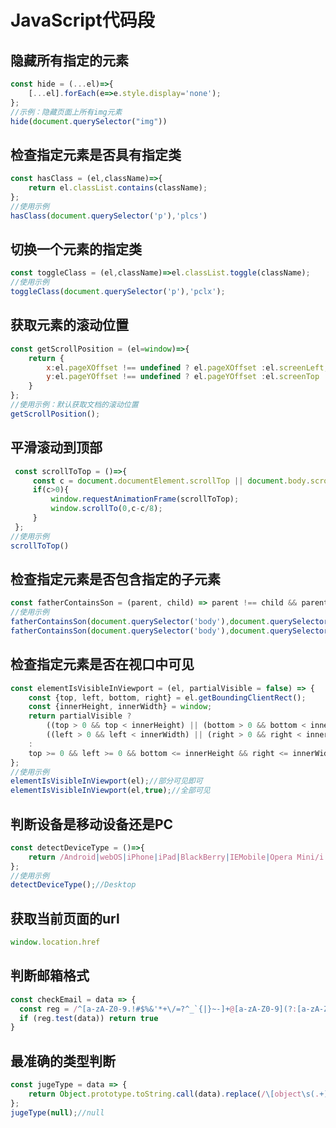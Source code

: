 # JavaScript代码段

## 隐藏所有指定的元素

```javascript
const hide = (...el)=>{
    [...el].forEach(e=>e.style.display='none');
};
//示例：隐藏页面上所有img元素
hide(document.querySelector("img"))
```



## 检查指定元素是否具有指定类

```javascript
const hasClass = (el,className)=>{
    return el.classList.contains(className);
};
//使用示例
hasClass(document.querySelector('p'),'plcs')
```



## 切换一个元素的指定类

```javascript
const toggleClass = (el,className)=>el.classList.toggle(className);
//使用示例
toggleClass(document.querySelector('p'),'pclx');
```



## 获取元素的滚动位置

```javascript
const getScrollPosition = (el=window)=>{
    return {
        x:el.pageXOffset !== undefined ? el.pageXOffset :el.screenLeft,
        y:el.pageYOffset !== undefined ? el.pageYOffset :el.screenTop
    }
};
//使用示例：默认获取文档的滚动位置
getScrollPosition();
```



## 平滑滚动到顶部

```javascript
 const scrollToTop = ()=>{
     const c = document.documentElement.scrollTop || document.body.scrollTop;
     if(c>0){
         window.requestAnimationFrame(scrollToTop);
         window.scrollTo(0,c-c/8);
     }
 };
//使用示例
scrollToTop()
```



## 检查指定元素是否包含指定的子元素

```javascript
const fatherContainsSon = (parent, child) => parent !== child && parent.contains(child);
//使用示例
fatherContainsSon(document.querySelector('body'),document.querySelector('div'));//true
fatherContainsSon(document.querySelector('body'),document.querySelector('body'));//false
```





## 检查指定元素是否在视口中可见

```javascript
const elementIsVisibleInViewport = (el, partialVisible = false) => {
    const {top, left, bottom, right} = el.getBoundingClientRect();
    const {innerHeight, innerWidth} = window;
    return partialVisible ?
        ((top > 0 && top < innerHeight) || (bottom > 0 && bottom < innerHeight)) &&
        ((left > 0 && left < innerWidth) || (right > 0 && right < innerWidth))
    :
    top >= 0 && left >= 0 && bottom <= innerHeight && right <= innerWidth
};
//使用示例
elementIsVisibleInViewport(el);//部分可见即可
elementIsVisibleInViewport(el,true);//全部可见
```



## 判断设备是移动设备还是PC

```javascript
const detectDeviceType = ()=>{
    return /Android|webOS|iPhone|iPad|BlackBerry|IEMobile|Opera Mini/i.test(navigator.userAgent)?"Mobile":"Desktop";
};
//使用示例
detectDeviceType();//Desktop
```



## 获取当前页面的url

```javascript
window.location.href
```



## 判断邮箱格式

```javascript
const checkEmail = data => {
  const reg = /^[a-zA-Z0-9.!#$%&'*+\/=?^_`{|}~-]+@[a-zA-Z0-9](?:[a-zA-Z0-9-]{0,61}[a-zA-Z0-9])?(?:\.[a-zA-Z0-9](?:[a-zA-Z0-9-]{0,61}[a-zA-Z0-9])?)*$/g
  if (reg.test(data)) return true
}
```



## 最准确的类型判断

```javascript
const jugeType = data => {
    return Object.prototype.toString.call(data).replace(/\[object\s(.+)\]/, '$1').toLowerCase();
};
jugeType(null);//null
```

